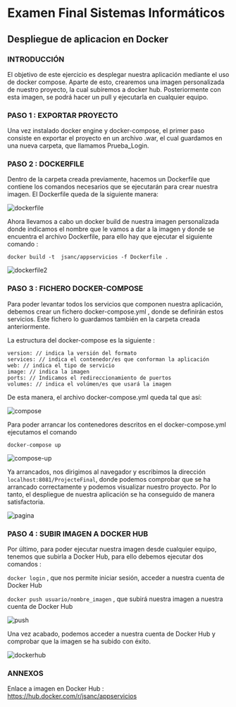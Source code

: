 # Examen Final Sistemas Informáticos
## Despliegue de aplicacion en Docker

### INTRODUCCIÓN
El objetivo de este ejercicio es desplegar nuestra aplicación mediante el uso de docker compose. Aparte de esto, crearemos una imagen personalizada de nuestro proyecto, la cual subiremos a docker hub. Posteriormente con esta imagen, se podrá hacer un pull y ejecutarla en cualquier equipo.

### PASO 1 : EXPORTAR PROYECTO
Una vez instalado docker engine y docker-compose, el primer paso consiste en exportar el proyecto en un archivo .war, el cual guardamos en una nueva carpeta, que llamamos Prueba_Login.

### PASO 2 : DOCKERFILE
Dentro de la carpeta creada previamente, hacemos un Dockerfile que contiene los comandos necesarios que se ejecutarán para crear nuestra imagen. El Dockerfile queda de la siguiente manera:

![dockerfile](https://user-images.githubusercontent.com/91699247/173105222-f445d18d-4a41-4133-9059-32f75add9e2d.png)



Ahora llevamos a cabo un docker build de nuestra imagen personalizada donde indicamos el nombre que le vamos a dar a la imagen y donde se encuentra el archivo Dockerfile, para ello hay que ejecutar el siguiente comando : 
```
docker build -t  jsanc/appservicios -f Dockerfile .
```
![dockerfile2](https://user-images.githubusercontent.com/91699247/173109801-50a35538-f6bd-4585-b92f-a7997693962e.png)


### PASO 3 : FICHERO DOCKER-COMPOSE 
Para poder levantar todos los servicios que componen nuestra aplicación, debemos crear un fichero docker-compose.yml , donde se definirán estos servicios. Este fichero lo guardamos también en la carpeta creada anteriormente.

La estructura del docker-compose es la siguiente :

```
version: // indica la versión del formato
services: // indica el contenedor/es que conforman la aplicación
web: // indica el tipo de servicio
image: // indica la imagen
ports: // Indicamos el redireccionamiento de puertos
volumes: // indica el volúmen/es que usará la imagen
```

De esta manera, el archivo docker-compose.yml queda tal que así: 

![compose](https://user-images.githubusercontent.com/91699247/173110258-d16c1a9c-4510-4edc-96c1-e58fb434c265.png)

Para poder arrancar los contenedores descritos en el docker-compose.yml ejecutamos el comando  
```
docker-compose up
```
![compose-up](https://user-images.githubusercontent.com/91699247/173111178-17c17f0d-4d75-4882-b8b8-8dfd460ae8fd.png)

Ya arrancados, nos dirigimos al navegador y escribimos la dirección ``localhost:8081/ProjecteFinal``, donde podemos comprobar que se ha arrancado correctamente y podemos visualizar nuestro proyecto. Por lo tanto, el despliegue de nuestra aplicación se ha conseguido de manera satisfactoria.

![pagina](https://user-images.githubusercontent.com/91699247/173111444-c7c41a1c-beb0-42a5-a888-f21d3ee825f6.png)


### PASO 4 : SUBIR IMAGEN A DOCKER HUB

Por último, para poder ejecutar nuestra imagen desde cualquier equipo, tenemos que subirla a Docker Hub, para ello debemos ejecutar dos comandos :

``docker login`` , que nos permite iniciar sesión, acceder a nuestra cuenta de Docker Hub

``docker push usuario/nombre_imagen`` , que subirá nuestra imagen a nuestra cuenta de Docker Hub

![push](https://user-images.githubusercontent.com/91699247/173112040-5848d748-6690-44d5-8145-1a54d797970b.png)


Una vez acabado, podemos acceder a nuestra cuenta de Docker Hub y comprobar que la imagen se ha subido con éxito.

![dockerhub](https://user-images.githubusercontent.com/91699247/173112795-610fed92-4185-495c-91d4-c5b282920c58.png)



### ANNEXOS

Enlace a imagen en Docker Hub : https://hub.docker.com/r/jsanc/appservicios
